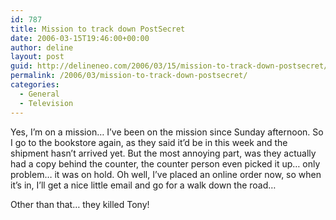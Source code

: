 ```yaml
---
id: 787
title: Mission to track down PostSecret
date: 2006-03-15T19:46:00+00:00
author: deline
layout: post
guid: http://delineneo.com/2006/03/15/mission-to-track-down-postsecret/
permalink: /2006/03/mission-to-track-down-postsecret/
categories:
  - General
  - Television
---
```

Yes, I&#8217;m on a mission&#8230; I&#8217;ve been on the mission since Sunday afternoon. So I go to the bookstore again, as they said it&#8217;d be in this week and the shipment hasn&#8217;t arrived yet. But the most annoying part, was they actually had a copy behind the counter, the counter person even picked it up&#8230; only problem&#8230; it was on hold. Oh well, I&#8217;ve placed an online order now, so when it&#8217;s in, I&#8217;ll get a nice little email and go for a walk down the road&#8230;

Other than that&#8230; they killed Tony!